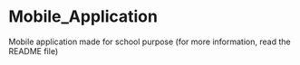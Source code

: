 # Mobile_Application
Mobile application made for school purpose (for more information, read the README file)

